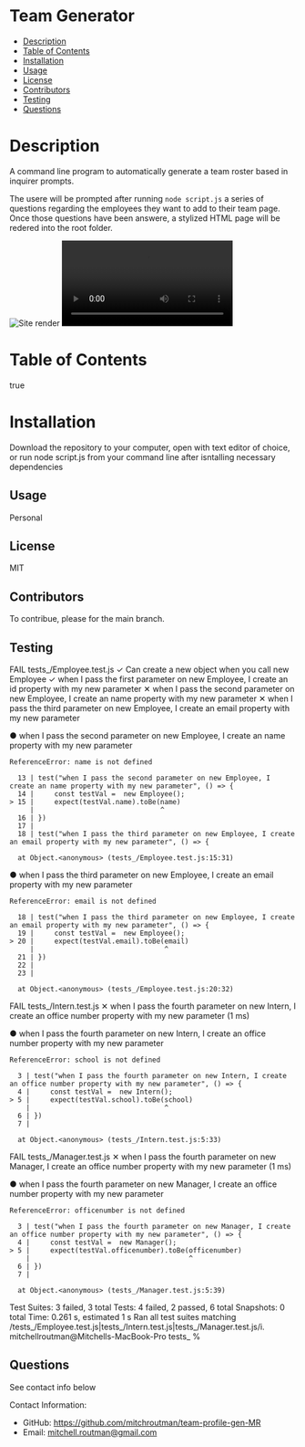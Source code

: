 # Team Generator
    
- [Description](#description)
- [Table of Contents](#tableofcontents)
- [Installation](#installation)
- [Usage](#usage)
- [License](#license)
- [Contributors](#contributors)
- [Testing](#testing)
- [Questions](#questions)

# Description

A command line program to automatically generate a team roster based in inquirer prompts.

The usere will be prompted after running `node script.js` a series of questions regarding the employees they want to add to their team page. Once those questions have been answere, a stylized HTML page will be redered into the root folder.

![Site render](/team-profile-gen-MR/assets/img/site-render.png)
![Project demo](/team-profile-gen-MR/assets/img/project-render.mov)

# Table of Contents

true

# Installation

Download the repository to your computer, open with text editor of choice, or run node script.js from your command line after isntalling necessary dependencies

## Usage

Personal

## License
  
MIT
  
## Contributors
To contribue, please for the main branch.


## Testing
 FAIL  tests_/Employee.test.js
  ✓ Can create a new object when you call new Employee
  ✓ when I pass the first parameter on new Employee, I create an id property with my new parameter
  ✕ when I pass the second parameter on new Employee, I create an name property with my new parameter
  ✕ when I pass the third parameter on new Employee, I create an email property with my new parameter

  ● when I pass the second parameter on new Employee, I create an name property with my new parameter

    ReferenceError: name is not defined

      13 | test("when I pass the second parameter on new Employee, I create an name property with my new parameter", () => {
      14 |     const testVal =  new Employee();
    > 15 |     expect(testVal.name).toBe(name)
         |                               ^
      16 | })
      17 |
      18 | test("when I pass the third parameter on new Employee, I create an email property with my new parameter", () => {

      at Object.<anonymous> (tests_/Employee.test.js:15:31)

  ● when I pass the third parameter on new Employee, I create an email property with my new parameter

    ReferenceError: email is not defined

      18 | test("when I pass the third parameter on new Employee, I create an email property with my new parameter", () => {
      19 |     const testVal =  new Employee();
    > 20 |     expect(testVal.email).toBe(email)
         |                                ^
      21 | })
      22 |
      23 |

      at Object.<anonymous> (tests_/Employee.test.js:20:32)

 FAIL  tests_/Intern.test.js
  ✕ when I pass the fourth parameter on new Intern, I create an office number property with my new parameter (1 ms)

  ● when I pass the fourth parameter on new Intern, I create an office number property with my new parameter

    ReferenceError: school is not defined

      3 | test("when I pass the fourth parameter on new Intern, I create an office number property with my new parameter", () => {
      4 |     const testVal =  new Intern();
    > 5 |     expect(testVal.school).toBe(school)
        |                                 ^
      6 | })
      7 |

      at Object.<anonymous> (tests_/Intern.test.js:5:33)

 FAIL  tests_/Manager.test.js
  ✕ when I pass the fourth parameter on new Manager, I create an office number property with my new parameter (1 ms)

  ● when I pass the fourth parameter on new Manager, I create an office number property with my new parameter

    ReferenceError: officenumber is not defined

      3 | test("when I pass the fourth parameter on new Manager, I create an office number property with my new parameter", () => {
      4 |     const testVal =  new Manager();
    > 5 |     expect(testVal.officenumber).toBe(officenumber)
        |                                       ^
      6 | })
      7 |

      at Object.<anonymous> (tests_/Manager.test.js:5:39)

Test Suites: 3 failed, 3 total
Tests:       4 failed, 2 passed, 6 total
Snapshots:   0 total
Time:        0.261 s, estimated 1 s
Ran all test suites matching /tests_\/Employee.test.js|tests_\/Intern.test.js|tests_\/Manager.test.js/i.
mitchellroutman@Mitchells-MacBook-Pro tests_ % 

## Questions

See contact info below

Contact Information:
  - GitHub: https://github.com/mitchroutman/team-profile-gen-MR
  - Email: mitchell.routman@gmail.com 